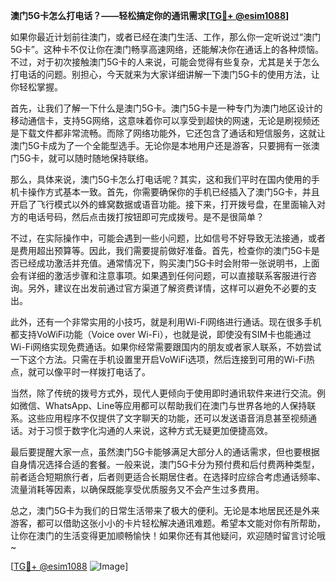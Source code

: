 **澳门5G卡怎么打电话？——轻松搞定你的通讯需求[[TG💪+ @esim1088](https://t.me/s/esim1088)]**

如果你最近计划前往澳门，或者已经在澳门生活、工作，那么你一定听说过“澳门5G卡”。这种卡不仅让你在澳门畅享高速网络，还能解决你在通话上的各种烦恼。不过，对于初次接触澳门5G卡的人来说，可能会觉得有些复杂，尤其是关于怎么打电话的问题。别担心，今天就来为大家详细讲解一下澳门5G卡的使用方法，让你轻松掌握。

首先，让我们了解一下什么是澳门5G卡。澳门5G卡是一种专门为澳门地区设计的移动通信卡，支持5G网络，这意味着你可以享受到超快的网速，无论是刷视频还是下载文件都非常流畅。而除了网络功能外，它还包含了通话和短信服务，这就让澳门5G卡成为了一个全能型选手。无论你是本地用户还是游客，只要拥有一张澳门5G卡，就可以随时随地保持联络。

那么，具体来说，澳门5G卡怎么打电话呢？其实，这和我们平时在国内使用的手机卡操作方式基本一致。首先，你需要确保你的手机已经插入了澳门5G卡，并且开启了飞行模式以外的蜂窝数据或语音功能。接下来，打开拨号盘，在里面输入对方的电话号码，然后点击拨打按钮即可完成拨号。是不是很简单？

不过，在实际操作中，可能会遇到一些小问题，比如信号不好导致无法接通，或者是费用超出预算等。因此，我们需要提前做好准备。首先，检查你的澳门5G卡是否已经成功激活并充值。通常情况下，购买澳门5G卡时会附带一张说明书，上面会有详细的激活步骤和注意事项。如果遇到任何问题，可以直接联系客服进行咨询。另外，建议在出发前通过官方渠道了解资费详情，这样可以避免不必要的支出。

此外，还有一个非常实用的小技巧，就是利用Wi-Fi网络进行通话。现在很多手机都支持VoWiFi功能（Voice over Wi-Fi），也就是说，即使没有SIM卡也能通过Wi-Fi网络实现免费通话。如果你经常需要跟国内的朋友或者家人联系，不妨尝试一下这个方法。只需在手机设置里开启VoWiFi选项，然后连接到可用的Wi-Fi热点，就可以像平时一样拨打电话了。

当然，除了传统的拨号方式外，现代人更倾向于使用即时通讯软件来进行交流。例如微信、WhatsApp、Line等应用都可以帮助我们在澳门与世界各地的人保持联系。这些应用程序不仅提供了文字聊天的功能，还可以发送语音消息甚至视频通话。对于习惯于数字化沟通的人来说，这种方式无疑更加便捷高效。

最后要提醒大家一点，虽然澳门5G卡能够满足大部分人的通话需求，但也要根据自身情况选择合适的套餐。一般来说，澳门5G卡分为预付费和后付费两种类型，前者适合短期旅行者，后者则更适合长期居住者。在选择时应综合考虑通话频率、流量消耗等因素，以确保既能享受优质服务又不会产生过多费用。

总之，澳门5G卡为我们的日常生活带来了极大的便利。无论是本地居民还是外来游客，都可以借助这张小小的卡片轻松解决通讯难题。希望本文能对你有所帮助，让你在澳门的生活变得更加顺畅愉快！如果你还有其他疑问，欢迎随时留言讨论哦~

[[TG💪+ @esim1088](https://t.me/s/esim1088) ![Image](https://i.postimg.cc/4NQfJmqS/Snipaste-2025-05-13-00-14-12.png)]